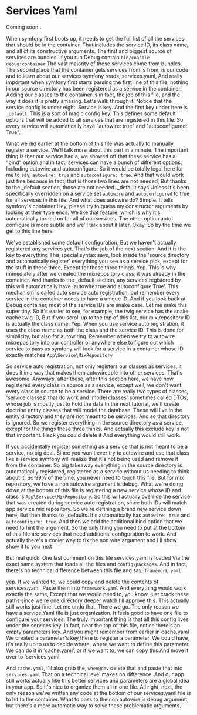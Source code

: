 # Services Yaml

Coming soon...

When symfony first boots up, it needs to get the full list of all the services that
should be in the container. That includes the service ID, its class name, and all of
its constructive arguments. The first and biggest source of services are bundles. If
you run Debug contain `bin/console debug:container` The vast majority of these
services come from bundles. The second place that the container gets services from is
from, is our code and to learn about our services symfony reads, services.yaml, And
really important when symfony first starts parsing the first line of this file,
nothing in our source directory has been registered as a service in the container.
Adding our classes to the container is in fact, the job of this file, and the way it
does it is pretty amazing. Let's walk through it. Notice that the service config is
under eight. Service is key. And the first key under here is `_default`. This is a
sort of magic config key. This defines some default options that will be added to all
services that are registered in this file. So every service will automatically have
"autowire: true" and "autoconfigured: True".

What we did earlier at the bottom of this file Was actually to manually register a
service. We'll talk more about this part in a minute. The important thing is that our
service had a, we showed off that these service has a "bind" option and in fact,
services can have a bunch of different options, Including autowire and autoconfigure.
So it would be totally legal here for me to say, `autowire: true` and `autoconfigure:
true`. And that would work just fine because in fact, that is those two lines are not
needed, But thanks to the _default section, those are not needed. _default says
Unless it's been specifically overridden on a service set `autowire` and
`autoconfigured` to true for all services in this file. And what does autowire do?
Simple. It tells symfony's container Hey, please try to guess my constructor
arguments by looking at their type ends. We like that feature, which is why it's
automatically turned on for all of our services. The other option auto configure is
more subtle and we'll talk about it later. Okay. So by the time we get to this line
here,

We've established some default configuration, But we haven't actually registered any
services yet. That's the job of the next section. And it is the key to everything
This special syntax says, look inside the 'source directory and automatically
register' everything you see as a service pick, except for the stuff in these three,
Except for these three things. Yep. This is why immediately after we created the
mixrepository class, it was already in the container. And thanks to the _default
section, any services registered by this will automatically have 'autowire:true and
autoconfigure:True'. This mechanism is called auto service auto registration, but
remember every service in the container needs to have a unique ID. And if you look
back at Debug container, most of the service IDs are snake case. Let me make this
super tiny. So it's easier to see, for example, the twig service has the snake cache
twig ID, But if you scroll up to the top of this list, our mix repository ID is
actually the class name. Yep. When you use service auto registration, it uses the
class name as both the class and the service ID. This is done for simplicity, but
also for autowiring. Remember when we try to autowire mixrepository into our
controller or anywhere else to figure out which service to pass us symfony will look
for a service in a container whose ID exactly matches `App\Service\MixRepository`

So service auto registration, not only registers our classes as services, it does it
in a way that makes them autowireable into other services. That's awesome. Anyways,
after these, after this section here, we have now registered every class in source as
a service, except well, we don't want every class in source to be a service. There
are really two types of classes, 'service classes' that do work and 'model classes'
sometimes called DTOs, whose job is mostly just to hold the data In the next
tutorial, we'll create doctrine entity classes that will model the database. These
will live in the entity directory and they are not meant to be services. And so that
directory is ignored. So we register everything in the source directory as a service,
except for the things these three thinks. And actually this exclude key is not that
important. Heck you could delete it And everything would still work.

If you accidentally register something as a service that is not meant to be a
service, no big deal. Since you won't ever try to autowire and use that class like a
service symfony will realize that it's not being used and remove it from the
container. So big takeaway everything in the source directory is automatically
registered, registered as a service without us needing to think about it. So 99% of
the time, you never need to touch this file. But for mix repository, we have a non
autowire argument is debug. What we're doing down at the bottom of this file is
registering a new service whose ID and class Is `App\Service\MixRepository`. So this
will actually override the service that was created during service auto registration,
since both IDs will match app service mix repository. So we're defining a brand new
service down here, But then thanks to _defaults. It's automatically has `autowire:
true` and `autoconfigure: true`. And then we add the additional bind option that we
need to hint the argument. So the only thing you need to put at the bottom of this
file are services that need additional configuration to work. And actually there's a
cooler way to fix the non wire argument and I'll show show it to you next

But real quick. One last comment on this file services.yaml is loaded Via the exact
same system that loads all the files and `config\packages`. And in fact, there's no
technical difference between this file and say, `framework.yaml`

yep. If we wanted to, we could copy and delete the contents of services.yaml, Paste
them into `framework.yaml` And everything would work exactly the same, Except that we
would need to, you know, just crack these paths since we're one directory deeper
watch I'll approve this. This actually still works just fine. Let me undo that. There
we go. The only reason we have a service.Yaml file is just organization. It feels
good to have one file to configure your services. The truly important thing is that
all this config lives under the services key. In fact, near the top of this file,
notice there's an empty parameters key. And you might remember from earlier in
cache.yaml We created a parameter's key there to register a parameter. We could have,
it's really up to us to decide where, where we want to define this parameter. We can
do it in 'cache.yaml', or if we want to, we can copy this And move it over to
'services.yaml'

And `cache.yaml`, I'll also grab the, `when@dev` delete that and paste that into
`services.yaml` That on a technical level makes no difference. And our app still
works actually like this better services and parameters are a global idea in your
app. So it's nice to organize them all in one file. All right, next, the only reason
we've written any code at the bottom of our services.yaml file is to hit to the
container. What to pass to the non autowire is debug argument, but there's a more
automatic way to solve these problematic arguments.

